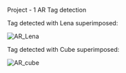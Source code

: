 Project - 1 AR Tag detection




Tag detected with Lena superimposed:


![AR_Lena](https://user-images.githubusercontent.com/8612835/81491855-01543400-9261-11ea-8f56-744623c1375d.PNG)


Tag detected with Cube superimposed:

![AR_cube](https://user-images.githubusercontent.com/8612835/81491982-fa79f100-9261-11ea-8219-c2d24b90178a.png)



